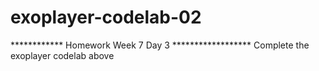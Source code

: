 # exoplayer-codelab-02

************  Homework Week 7 Day 3 ******************
Complete the exoplayer codelab above

